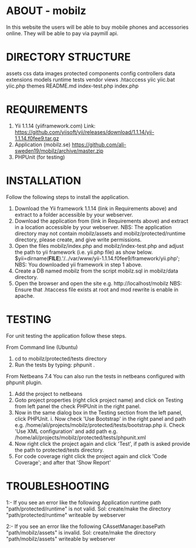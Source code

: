 ABOUT - mobilz
==============
In this website the users will be able to buy mobile phones and accessories online. They will be able to pay via paymill api.

DIRECTORY STRUCTURE
============================================
assets
css
data
images
protected
    components
    config
    controllers
    data
    extensions
    models
    runtime
    tests
    vendor
    views
    .htacccess
    yiic
    yiic.bat
    yiic.php
themes
README.md
index-test.php
index.php

REQUIREMENTS
=================
1. Yii 1.1.14 (yiiframework.com)
   Link: https://github.com/yiisoft/yii/releases/download/1.1.14/yii-1.1.14.f0fee9.tar.gz
2. Application (mobilz.se)
   https://github.com/ali-sweden19/mobilz/archive/master.zip
3. PHPUnit (for testing)

INSTALLATION
============
Follow the following steps to install the application.
1. Download the Yii framework 1.1.14 (link in Requirements above) and extract to a folder accessible by your webserver.
2. Download the application from (link in Requirements above) and extract in a location accessible by your webserver.
   NBS: The application directory may not contain mobilz/assets and mobilz/protected/runtime directory, please create, and give write permissions.
3. Open the files mobilz/index.php and mobilz/index-test.php and adjust the path to yii framework (i.e. yii.php file) as show below.
   $yii=dirname(__FILE__).'/../var/www/yii-1.1.14.f0fee9/framework/yii.php';
   NBS: You downloaded yii framework in step 1 above.
4. Create a DB named mobilz from the script mobilz.sql in mobilz/data directory.
5. Open the browser and open the site e.g. http://localhost/mobilz
   NBS: Ensure that .htaccess file exists at root and mod rewrite is enable in apache.


TESTING
=======
For unit testing the application follow these steps.

From Command line (Ubuntu)
1. cd to mobilz/protected/tests directory
2. Run the tests by typing:
   phpunit .

From Netbeans 7.4
You can also run the tests in netbeans configured with phpunit plugin.
1. Add the project to netbeans 
2. Goto project properties (right click project name) and click on Testing from left panel the check PHPUnit in the right panel.
3. Now in the same dialog box in the Testing section from the left panel, click PHPUnit.
   i. Now check 'Use Bootstrap' in the right panel and path e.g. /home/ali/projects/mobilz/protected/tests/bootstrap.php 
   ii. Check 'Use XML configuration' and add path e.g. /home/ali/projects/mobilz/protected/tests/phpunit.xml
4. Now right click the project again and click 'Test', if path is asked provide the path to protected/tests directory.
5. For code coverage right click the project again and click 'Code Coverage'; and after that 'Show Report'


TROUBLESHOOTING
=====================================================
1:- If you see an error like the following
Application runtime path "path/protected/runtime" is not valid. 
Sol: create/make the directory "path/protected/runtime" writeable by webserver

2:- If you see an error like the following
CAssetManager.basePath "path/mobilz/assets" is invalid. 
Sol: create/make the directory "path/mobilz/assets" writeable by webserver
